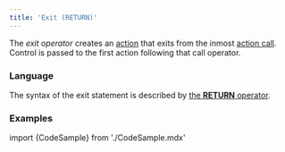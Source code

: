 ```yaml
---
title: 'Exit (RETURN)'
---
```


The *exit operator* creates an [action](Actions.md) that exits from the inmost [action call](Call_EXEC_.md). Control is passed to the first action following that call operator.

### Language

The syntax of the exit statement is described by [the **RETURN** operator](RETURN.md). 

### Examples


import {CodeSample} from './CodeSample.mdx'

<CodeSample url="https://documentation.lsfusion.org/sample?file=ActionSample&block=return"/>
